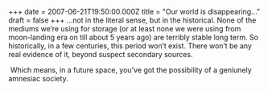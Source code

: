 +++
date = 2007-06-21T19:50:00.000Z
title = "Our world is disappearing..."
draft = false
+++
…not in the literal sense, but in the historical. None of the mediums
we’re using for storage (or at least none we were using from
moon-landing era on till about 5 years ago) are terribly stable long
term. So historically, in a few centuries, this period won’t exist.
There won’t be any real evidence of it, beyond suspect secondary
sources.

 Which means, in a future space, you’ve got the possibility of a
geniunely amnesiac society.
